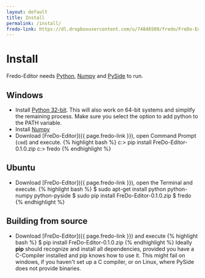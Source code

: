 ```yaml
---
layout: default
title: Install
permalink: /install/
fredo-link: https://dl.dropboxusercontent.com/u/74846509/fredo/FreDo-Editor-0.1.0.zip
---
```

# Install

Fredo-Editor needs [Python](https://www.python.org/), [Numpy](http://www.numpy.org/) and [PySide](http://pyside.readthedocs.org/en/latest/index.html) to run.

## Windows

* Install [Python 32-bit](https://www.python.org/ftp/python/2.7.10/python-2.7.10.msi).
This will also work on 64-bit systems and simplify the remaining process. Make sure
you select the option to add python to the PATH variable.
* Install [Numpy](http://sourceforge.net/projects/numpy/files/NumPy/1.9.2/numpy-1.9.2-win32-superpack-python2.7.exe/download)
* Download [FreDo-Editor]({{ page.fredo-link }}), open Command Prompt (`cmd`) and execute.
{% highlight bash %}
c:\> pip install FreDo-Editor-0.1.0.zip
c:\> fredo
{% endhighlight %}


## Ubuntu
* Download [FreDo-Editor]({{ page.fredo-link }}), open the Terminal and execute.
{% highlight bash %}
$ sudo apt-get install python python-numpy python-pyside
$ sudo pip install FreDo-Editor-0.1.0.zip
$ fredo
{% endhighlight %}

## Building from source
* Download [FreDo-Editor]({{ page.fredo-link }})
and execute
{% highlight bash %}
$ pip install FreDo-Editor-0.1.0.zip
{% endhighlight %}
Ideally <b>pip</b> should recognize and install all dependencies, provided you
have a C-Compiler installed and pip knows how to use it. This might fail on windows,
if you haven't set up a C compiler, or on Linux, where PySide does not provide
binaries.
